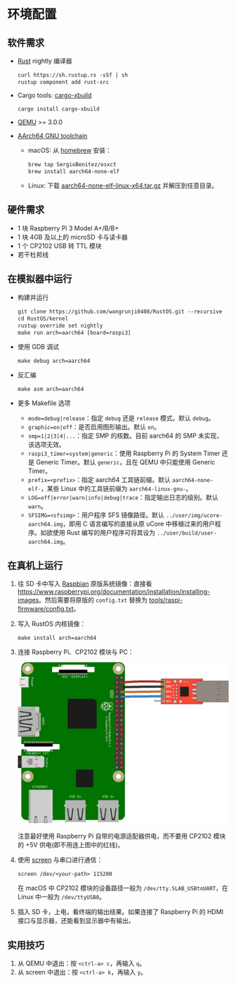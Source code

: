 # 环境配置

## 软件需求

* [Rust](https://www.rust-lang.org/) nightly 编译器

    ```
    curl https://sh.rustup.rs -sSf | sh
    rustup component add rust-src
    ```

* Cargo tools: [cargo-xbuild](https://github.com/rust-osdev/cargo-xbuild)

    ```
    cargo install cargo-xbuild
    ```

* [QEMU](https://www.qemu.org/) >= 3.0.0
* [AArch64 GNU toolchain](https://web.stanford.edu/class/cs140e/assignments/0-blinky/)

    + macOS: 从 [homebrew](https://brew.sh/) 安装：

        ```
        brew tap SergioBenitez/osxct
        brew install aarch64-none-elf
        ```

    + Linux: 下载 [aarch64-none-elf-linux-x64.tar.gz](https://web.stanford.edu/class/cs140e/files/aarch64-none-elf-linux-x64.tar.gz) 并解压到任意目录。

## 硬件需求

* 1 块 Raspberry Pi 3 Model A+/B/B+
* 1 块 4GB 及以上的 microSD 卡与读卡器
* 1 个 CP2102 USB 转 TTL 模块
* 若干杜邦线

## 在模拟器中运行

* 构建并运行

    ```
    git clone https://github.com/wangrunji0408/RustOS.git --recursive
    cd RustOS/kernel
    rustup override set nightly
    make run arch=aarch64 [board=raspi3]
    ```

* 使用 GDB 调试

    ```
    make debug arch=aarch64
    ```

* 反汇编

    ```
    make asm arch=aarch64
    ```

* 更多 Makefile 选项

    * `mode=debug|release`：指定 `debug` 还是 `release` 模式。默认 `debug`。
    * `graphic=on|off`：是否启用图形输出。默认 `on`。
    * `smp=1|2|3|4|...`：指定 SMP 的核数。目前 aarch64 的 SMP 未实现，该选项无效。
    * `raspi3_timer=system|generic`：使用 Raspberry Pi 的 System Timer 还是 Generic Timer。默认 `generic`，且在 QEMU 中只能使用 Generic Timer。
    * `prefix=<prefix>`：指定 aarch64 工具链前缀。默认 `aarch64-none-elf-`，某些 Linux 中的工具链前缀为 `aarch64-linux-gnu-`。
    * `LOG=off|error|warn|info|debug|trace`：指定输出日志的级别。默认 `warn`。
    * `SFSIMG=<sfsimg>`：用户程序 SFS 镜像路径。默认 `../user/img/ucore-aarch64.img`，即用 C 语言编写的直接从原 uCore 中移植过来的用户程序。如欲使用 Rust 编写的用户程序可将其设为 `../user/build/user-aarch64.img`。

## 在真机上运行

1. 往 SD 卡中写入 [Raspbian](https://www.raspberrypi.org/downloads/raspbian/) 原版系统镜像：直接看 <https://www.raspberrypi.org/documentation/installation/installing-images>。然后需要将原版的 `config.txt` 替换为 [tools/raspi-firmware/config.txt](../../../tools/raspi-firmware/config.txt)。

2. 写入 RustOS 内核镜像：

    ```
    make install arch=aarch64
    ```

3. 连接 Raspberry Pi、CP2102 模块与 PC：

    ![](img/usb-ttl-pi3.png)

    注意最好使用 Raspberry Pi 自带的电源适配器供电，而不要用 CP2102 模块的 +5V 供电(即不用连上图中的红线)。

4. 使用 [screen](https://www.gnu.org/software/screen/manual/screen.html#Overview) 与串口进行通信：

    ```
    screen /dev/<your-path> 115200
    ```

    在 macOS 中 CP2102 模块的设备路径一般为 `/dev/tty.SLAB_USBtoUART`，在 Linux 中一般为 `/dev/ttyUSB0`。

5. 插入 SD 卡，上电，看终端的输出结果。如果连接了 Raspberry Pi 的 HDMI 接口与显示器，还能看到显示器中有输出。


## 实用技巧

1. 从 QEMU 中退出：按 `<ctrl-a> c`，再输入 `q`。
2. 从 screen 中退出：按 `<ctrl-a> k`，再输入 `y`。

